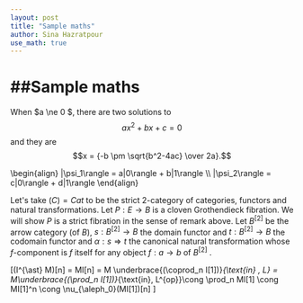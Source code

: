 ```yaml
---
layout: post
title: "Sample maths"
author: Sina Hazratpour
use_math: true
---
```


##Sample maths 
================
  

When $a \ne 0 $, there are two solutions to $$ax^2 + bx + c = 0$$ and they are
$$x = {-b \pm \sqrt{b^2-4ac} \over 2a}.$$ 
      
\begin{align}
    |\psi_1\rangle = a|0\rangle + b|1\rangle \\\\
    |\psi_2\rangle = c|0\rangle + d|1\rangle
\end{align}

Let's take $\mathcal(C) = Cat$  to be the strict $2$-category of categories, functors and natural transformations. Let $P:E \to B$ is a cloven Grothendieck fibration. We will show $P$ is a strict fibration in the sense of remark above. Let $B^{[2]}$ be the arrow category (of $B$), $s:B^{[2]} \to B$ the domain functor and $t: B^{[2]} \to B$ the codomain functor  and $\alpha: s \Rightarrow t$ the canonical natural transformation whose $f$-component is $f$ itself for any object $f: a \to b$ of $B^{[2]}$ .  


\[(I^{\ast} M)[n] = MI[n] = M \underbrace{(\coprod_n I[1])}_{\text{in} \, L} = M\underbrace{(\prod_n I[1])}_{\text{in}\, L^{op}}\cong \prod_n MI[1] \cong MI[1]^n \cong \nu_{\aleph_0}(MI[1])[n] \]
